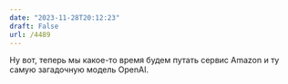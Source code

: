 ```yaml
---
date: "2023-11-28T20:12:23"
draft: False
url: /4489
---
```


Ну вот, теперь мы какое-то время будем путать сервис Amazon и ту самую загадочную модель OpenAI.
